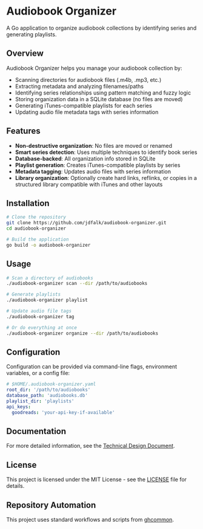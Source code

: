 # Audiobook Organizer

A Go application to organize audiobook collections by identifying series and
generating playlists.

## Overview

Audiobook Organizer helps you manage your audiobook collection by:

- Scanning directories for audiobook files (.m4b, .mp3, etc.)
- Extracting metadata and analyzing filenames/paths
- Identifying series relationships using pattern matching and fuzzy logic
- Storing organization data in a SQLite database (no files are moved)
- Generating iTunes-compatible playlists for each series
- Updating audio file metadata tags with series information

## Features

- **Non-destructive organization**: No files are moved or renamed
- **Smart series detection**: Uses multiple techniques to identify book series
- **Database-backed**: All organization info stored in SQLite
- **Playlist generation**: Creates iTunes-compatible playlists by series
- **Metadata tagging**: Updates audio files with series information
- **Library organization**: Optionally create hard links, reflinks, or copies in
  a structured library compatible with iTunes and other layouts

## Installation

```bash
# Clone the repository
git clone https://github.com/jdfalk/audiobook-organizer.git
cd audiobook-organizer

# Build the application
go build -o audiobook-organizer
```

## Usage

```bash
# Scan a directory of audiobooks
./audiobook-organizer scan --dir /path/to/audiobooks

# Generate playlists
./audiobook-organizer playlist

# Update audio file tags
./audiobook-organizer tag

# Or do everything at once
./audiobook-organizer organize --dir /path/to/audiobooks
```

## Configuration

Configuration can be provided via command-line flags, environment variables, or
a config file:

```yaml
# $HOME/.audiobook-organizer.yaml
root_dir: '/path/to/audiobooks'
database_path: 'audiobooks.db'
playlist_dir: 'playlists'
api_keys:
  goodreads: 'your-api-key-if-available'
```

## Documentation

For more detailed information, see the
[Technical Design Document](docs/technical_design.md).

## License

This project is licensed under the MIT License - see the [LICENSE](LICENSE) file
for details.

## Repository Automation

This project uses standard workflows and scripts from
[ghcommon](https://github.com/jdfalk/ghcommon).
